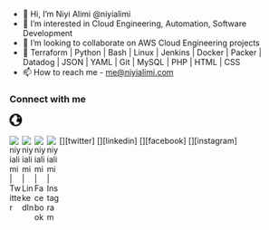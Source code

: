 - 👋 Hi, I’m Niyi Alimi @niyialimi
- 👀 I’m interested in Cloud Engineering, Automation, Software Development
- 💞️ I’m looking to collaborate on AWS Cloud Engineering projects
- 📁 Terraform | Python | Bash | Linux | Jenkins | Docker | Packer | Datadog | JSON | YAML | Git | MySQL | PHP | HTML | CSS
- 📫 How to reach me - me@niyialimi.com

### Connect with me

[<img align="left" alt="niyialimi" width="22" src="https://raw.githubusercontent.com/iconic/open-iconic/master/svg/globe.svg" />][website]
<svg align="left" alt="niyialimi" width="22" xmlns="http://www.w3.org/2000/svg" viewBox="0 0 8 8">
  <style>
    path {
      fill: white;
    }
  </style>
  <path d="M4 0c-.47 0-1.38.17-2.19.55-.24.11-.48.24-.72.38C.42 1.6 0 2.46 0 3.5 0 5.43 2.57 8 4 8s4-2.57 4-4c0-1.04-.42-1.9-1.09-2.56-.24-.14-.48-.27-.72-.38C5.38.17 4.47 0 4 0zm0 1.12c.07 0 .14.01.22.02.08.02.17.06.25.1.15.08.3.18.45.31.18.16.35.35.5.56.07.11.14.22.21.33.06.12.12.24.17.36.1.23.18.48.23.73.04.25.07.51.07.77 0 1.01-.4 1.85-1.04 2.45-.16.17-.32.32-.47.45-.15.14-.29.27-.43.38-.12.09-.24.18-.36.26-.15.11-.3.21-.45.29-.21.11-.41.21-.58.29-.44.2-.85.35-1.17.46-.32.1-.56.17-.66.19-.1.02-.13.03-.13.03s-.04 0-.13-.03c-.1-.02-.34-.1-.66-.19-.32-.11-.73-.26-1.17-.46-.17-.08-.36-.18-.58-.29-.15-.08-.3-.18-.45-.29-.15-.11-.31-.24-.47-.38C.77 6.65 0 5.11 0 3.5 0 1.57 2.57 0 4 0z"/>
</svg>
[<img align="left" alt="niyialimi | Twitter" width="22" src="https://cdn.jsdelivr.net/npm/simple-icons@v3/icons/twitter.svg" />][twitter]
[<img align="left" alt="niyialimi | LinkedIn" width="22" src="https://cdn.jsdelivr.net/npm/simple-icons@v3/icons/linkedin.svg" />][linkedin]
[<img align="left" alt="niyialimi | Facebook" width="22" src="https://cdn.jsdelivr.net/npm/simple-icons@v3/icons/facebook.svg" />][facebook]
[<img align="left" alt="niyialimi | Instagram" width="22" src="https://cdn.jsdelivr.net/npm/simple-icons@v3/icons/instagram.svg" />][instagram]

[website]: https://niyialimi.com
[twitter]: https://twitter.com/alimioyeniyi
[linkedin]: https://linkedin.com/in/niyialimi
[facebook]: https://facebook.com/alimioyeniyi
[instagram]: https://instagram.com/niyi_alimi

<!---
niyialimi/niyialimi is a ✨ special ✨ repository because its `README.md` (this file) appears on your GitHub profile.
You can click the Preview link to take a look at your changes.
--->
